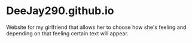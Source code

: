 # DeeJay290.github.io
Website for my girlfriend that allows her to choose how she's feeling and depending on that feeling certain text will appear.
